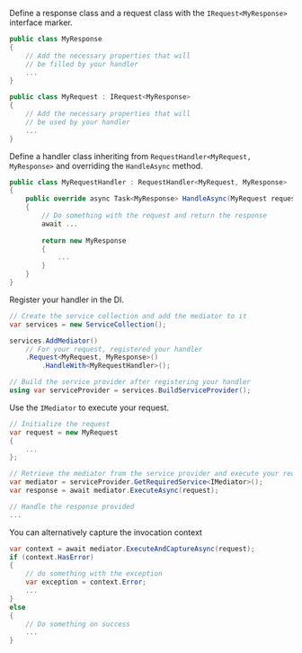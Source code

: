 Define a response class and a request class with the `IRequest<MyResponse>` interface marker. 
```csharp
public class MyResponse
{
    // Add the necessary properties that will 
    // be filled by your handler
    ...
}

public class MyRequest : IRequest<MyResponse>
{
    // Add the necessary properties that will 
    // be used by your handler
    ...
}
```
Define a handler class inheriting from `RequestHandler<MyRequest, MyResponse>` and overriding the `HandleAsync` method.
```csharp
public class MyRequestHandler : RequestHandler<MyRequest, MyResponse>
{
    public override async Task<MyResponse> HandleAsync(MyRequest request, CancellationToken cancellationToken)
    {
        // Do something with the request and return the response
        await ...
        
        return new MyResponse
        {
            ...
        }
    }
}
```
Register your handler in the DI.
```csharp
// Create the service collection and add the mediator to it
var services = new ServiceCollection();

services.AddMediator()
    // For your request, registered your handler
    .Request<MyRequest, MyResponse>()
        .HandleWith<MyRequestHandler>();

// Build the service provider after registering your handler
using var serviceProvider = services.BuildServiceProvider();
```
Use the `IMediator` to execute your request.
```csharp
// Initialize the request
var request = new MyRequest
{
    ...
};

// Retrieve the mediator from the service provider and execute your request
var mediator = serviceProvider.GetRequiredService<IMediator>();
var response = await mediator.ExecuteAsync(request);

// Handle the response provided
...
```
You can alternatively capture the invocation context
```csharp
var context = await mediator.ExecuteAndCaptureAsync(request);
if (context.HasError)
{
    // do something with the exception
    var exception = context.Error;
    ...
}
else
{
    // Do something on success
    ...
}
```